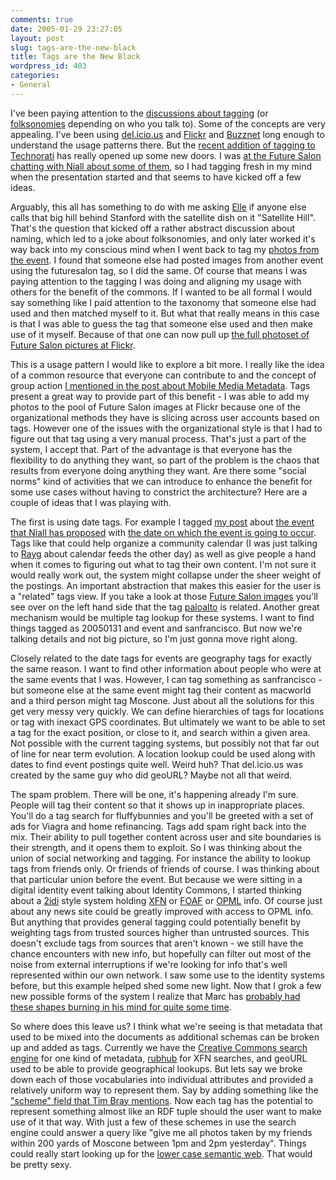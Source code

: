 ```yaml
---
comments: true
date: 2005-01-29 23:27:05
layout: post
slug: tags-are-the-new-black
title: Tags are the New Black
wordpress_id: 403
categories:
- General
---
```


I've been paying attention to the [discussions about tagging](http://www.feedster.com/search.php?q=tagging+AND+%28+Flickr+OR+del.icio.us+OR+Buzznet+OR+Technorati+%29&hl=en&ie=UTF-8&sort=date) (or [folksonomies](http://www.feedster.com/search.php?q=folksonomy+OR+folksonomies&hl=en&ie=UTF-8&sort=date) depending on who you talk to). Some of the concepts are very appealing. I've been using [del.icio.us](http://del.icio.us/miker) and [Flickr](http://www.flickr.com/photos/miker/) and [Buzznet](http://mikerowehl.buzznet.com/user) long enough to understand the usage patterns there. But the [recent addition of tagging to Technorati](http://www.technorati.com/help/tags.html) has really opened up some new doors. I was [at the Future Salon chatting with Niall about some of them](http://www.niallkennedy.com/blog/archives/2005/01/digital_identit.html), so I had tagging fresh in my mind when the presentation started and that seems to have kicked off a few ideas.

Arguably, this all has something to do with me asking [Elle](http://www.ellementk.com) if anyone else calls that big hill behind Stanford with the satellite dish on it "Satellite Hill". That's the question that kicked off a rather abstract discussion about naming, which led to a joke about folksonomies, and only later worked it's way back into my conscious mind when I went back to tag my [photos from the event](http://www.flickr.com/photos/miker/sets/99893/). I found that someone else had posted images from another event using the futuresalon tag, so I did the same. Of course that means I was paying attention to the tagging I was doing and aligning my usage with others for the benefit of the commons. If I wanted to be all formal I would say something like I paid attention to the taxonomy that someone else had used and then matched myself to it. But what that really means in this case is that I was able to guess the tag that someone else used and then make use of it myself. Because of that one can now pull up [the full photoset of Future Salon pictures at Flickr](http://www.flickr.com/photos/tags/futuresalon/).

This is a usage pattern I would like to explore a bit more. I really like the idea of a common resource that everyone can contribute to and the concept of group action [I mentioned in the post about Mobile Media Metadata](http://www.bitsplitter.net/blog/?p=351). Tags present a great way to provide part of this benefit - I was able to add my photos to the pool of Future Salon images at Flickr because one of the organizational methods they have is slicing across user accounts based on tags. However one of the issues with the organizational style is that I had to figure out that tag using a very manual process. That's just a part of the system, I accept that. Part of the advantage is that everyone has the flexibility to do anything they want, so part of the problem is the chaos that results from everyone doing anything they want. Are there some "social norms" kind of activities that we can introduce to enhance the benefit for some use cases without having to constrict the architecture? Here are a couple of ideas that I was playing with.

The first is using date tags. For example I tagged [my post](http://www.bitsplitter.net/blog/?p=401) about [the event that Niall has proposed](http://www.niallkennedy.com/blog/archives/2005/01/geek_wine_gathe.html) with [the date on which the event is going to occur](http://www.technorati.com/tag/20050131). Tags like that could help organize a community calendar (I was just talking to [Rayg](http://varchars.com/blog/) about calendar feeds the other day) as well as give people a hand when it comes to figuring out what to tag their own content. I'm not sure it would really work out, the system might collapse under the sheer weight of the postings. An important abstraction that makes this easier for the user is a "related" tags view. If you take a look at those [Future Salon images](http://www.flickr.com/photos/tags/futuresalon/) you'll see over on the left hand side that the tag [paloalto](http://www.flickr.com/photos/tags/paloalto/) is related. Another great mechanism would be multiple tag lookup for these systems. I want to find things tagged as 20050131 and event and sanfrancisco. But now we're talking details and not big picture, so I'm just gonna move right along.

Closely related to the date tags for events are geography tags for exactly the same reason.  I want to find other information about people who were at the same events that I was. However, I can tag something as sanfrancisco - but someone else at the same event might tag their content as macworld and a third person might tag Moscone. Just about all the solutions for this get very messy very quickly. We can define hierarchies of tags for locations or tag with inexact GPS coordinates. But ultimately we want to be able to set a tag for the exact position, or close to it, and search within a given area. Not possible with the current tagging systems, but possibly not that far out of line for near term evolution. A location lookup  could be used along with dates to find event postings quite well. Weird huh? That del.icio.us was created by the same guy who did geoURL? Maybe not all that weird.

The spam problem. There will be one, it's happening already I'm sure. People will tag their content so that it shows up in inappropriate places. You'll do a tag search for fluffybunnies and you'll be greeted with a set of ads for Viagra and home refinancing. Tags add spam right back into the mix. Their ability to pull together content across user and site boundaries is their strength, and it opens them to exploit. So I was thinking about the union of social networking and tagging. For instance the ability to lookup tags from friends only. Or friends of friends of course. I was thinking about that particular union before the event. But because we were sitting in a digital identity event talking about Identity Commons, I started thinking about a [2idi](http://2idi.com/) style system holding [XFN](http://gmpg.org/xfn/) or [FOAF](http://www.foaf-project.org/) or [OPML](http://www.opml.org/) info. Of course just about any news site could be greatly improved with access to OPML info. But anything that provides general tagging could potentially benefit by weighting tags from trusted sources higher than untrusted sources. This doesn't exclude tags from sources that aren't known - we still have the chance encounters with new info, but hopefully can filter out most of the noise from external interruptions if we're looking for info that's well represented within our own network. I saw some use to the identity systems before, but this example helped shed some new light. Now that I grok a few new possible forms of the system I realize that Marc has [probably had these shapes burning in his mind for quite some time](http://marc.blogs.it/archives/2004/12/politics_versus.html).

So where does this leave us? I think what we're seeing is that metadata that used to be mixed into the documents as additional schemas can be broken up and added as tags. Currently we have the [Creative Commons search engine](http://search.creativecommons.org/index.jsp) for one kind of metadata, [rubhub](http://rubhub.com/main/) for XFN searches, and geoURL used to be able to provide geographical lookups. But lets say we broke down each of those vocabularies into individual attributes and provided a relatively uniform way to represent them. Say by adding something like the ["scheme" field that Tim Bray mentions](http://www.tbray.org/ongoing/When/200x/2005/01/18/TechnoTags). Now each tag has the potential to represent something almost like an RDF tuple should the user want to make use of it that way. With just a few of these schemes in use the search engine could answer a query like "give me all photos taken by my friends within 200 yards of Moscone between 1pm and 2pm yesterday". Things could really start looking up for the [lower case semantic web](http://www.tantek.com/presentations/2004etech/realworldsemanticspres.html). That would be pretty sexy.
